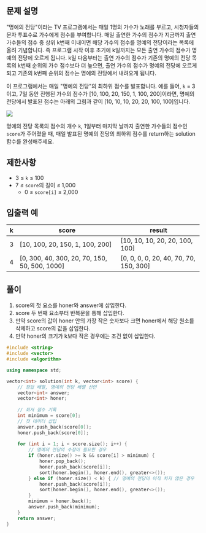 ## 문제 설명
"명예의 전당"이라는 TV 프로그램에서는 매일 1명의 가수가 노래를 부르고, 시청자들의 문자 투표수로 가수에게 점수를 부여합니다. 매일 출연한 가수의 점수가 지금까지 출연 가수들의 점수 중 상위 k번째 이내이면 해당 가수의 점수를 명예의 전당이라는 목록에 올려 기념합니다. 즉 프로그램 시작 이후 초기에 k일까지는 모든 출연 가수의 점수가 명예의 전당에 오르게 됩니다. k일 다음부터는 출연 가수의 점수가 기존의 명예의 전당 목록의 k번째 순위의 가수 점수보다 더 높으면, 출연 가수의 점수가 명예의 전당에 오르게 되고 기존의 k번째 순위의 점수는 명예의 전당에서 내려오게 됩니다.

이 프로그램에서는 매일 "명예의 전당"의 최하위 점수를 발표합니다. 예를 들어, `k` = 3이고, 7일 동안 진행된 가수의 점수가 [10, 100, 20, 150, 1, 100, 200]이라면, 명예의 전당에서 발표된 점수는 아래의 그림과 같이 [10, 10, 10, 20, 20, 100, 100]입니다.

<img src="https://grepp-programmers.s3.ap-northeast-2.amazonaws.com/files/production/b0893853-7471-47c0-b7e5-1e8b46002810/%EA%B7%B8%EB%A6%BC1.png" />

명예의 전당 목록의 점수의 개수 `k`, 1일부터 마지막 날까지 출연한 가수들의 점수인 `score`가 주어졌을 때, 매일 발표된 명예의 전당의 최하위 점수를 return하는 solution 함수를 완성해주세요.

## 제한사항
- 3 ≤ `k` ≤ 100
- 7 ≤ `score`의 길이 ≤ 1,000
  - 0 ≤ `score[i]` ≤ 2,000

## 입출력 예

|k|score|result|
|--|--|--|
|3|[10, 100, 20, 150, 1, 100, 200]|[10, 10, 10, 20, 20, 100, 100]|
|4|[0, 300, 40, 300, 20, 70, 150, 50, 500, 1000]|[0, 0, 0, 0, 20, 40, 70, 70, 150, 300]|

## 풀이
1. score의 첫 요소를 honer와 answer에 삽입한다.
2. score 두 번째 요소부터 반복문을 통해 삽입한다.
3. 만약 score의 값이 honer 안의 가장 작은 숫자보다 크면 honer에서 해당 원소를 삭제하고 score의 값을 삽입한다.
4. 만약 honer의 크기가 k보다 작은 경우에는 조건 없이 삽입한다.

```cpp
#include <string>
#include <vector>
#include <algorithm>

using namespace std;

vector<int> solution(int k, vector<int> score) {
    // 정답 배열, 명예의 전당 배열 선언
    vector<int> answer;
    vector<int> honer;
    
    // 최저 점수 기록
    int minimum = score[0];
    // 첫 데이터 삽입
    answer.push_back(score[0]);
    honer.push_back(score[0]);
    
    for (int i = 1; i < score.size(); i++) {
        // 명예의 전당의 수정이 필요한 경우
        if (honer.size() >= k && score[i] > minimum) {
            honer.pop_back();
            honer.push_back(score[i]);
            sort(honer.begin(), honer.end(), greater<>());
        } else if (honer.size() < k) { // 명예의 전당이 아직 차지 않은 경우
            honer.push_back(score[i]);
            sort(honer.begin(), honer.end(), greater<>());
        }
        minimum = honer.back();
        answer.push_back(minimum);
    }
    return answer;
}
```
